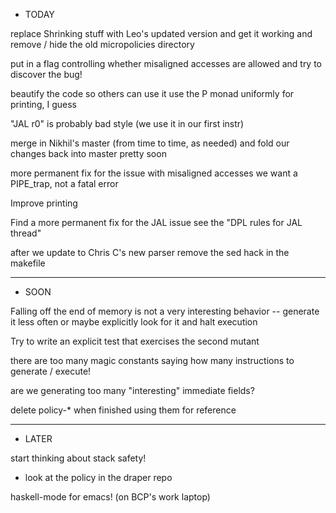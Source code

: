 * TODAY

replace Shrinking stuff with Leo's updated version
  and get it working
  and remove / hide the old micropolicies directory

put in a flag controlling whether misaligned accesses are allowed
  and try to discover the bug!

beautify the code so others can use it
  use the P monad uniformly for printing, I guess

"JAL r0" is probably bad style (we use it in our first instr)

merge in Nikhil's master (from time to time, as needed)
  and fold our changes back into master pretty soon

more permanent fix for the issue with misaligned accesses
  we want a PIPE_trap, not a fatal error

Improve printing
  
Find a more permanent fix for the JAL issue
  see the "DPL rules for JAL thread"

after we update to Chris C's new parser
  remove the sed hack in the makefile

________________________________________________________
* SOON

Falling off the end of memory is not a very interesting behavior --
generate it less often or maybe explicitly look for it and halt
execution

Try to write an explicit test that exercises the second mutant

there are too many magic constants saying how many instructions to
generate / execute!

are we generating too many "interesting" immediate fields?

delete policy-* when finished using them for reference

________________________________________________________
* LATER

start thinking about stack safety!
  - look at the policy in the draper repo

haskell-mode for emacs!  (on BCP's work laptop)

